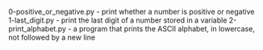 0-positive_or_negative.py - print whether a number is positive or negative
1-last_digit.py - print the last digit of a number stored in a variable
2-print_alphabet.py -  a program that prints the ASCII alphabet, in lowercase, not followed by a new line

